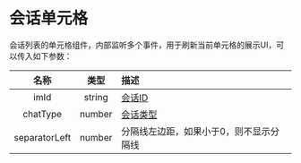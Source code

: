 # 会话单元格

会话列表的单元格组件，内部监听多个事件，用于刷新当前单元格的展示UI，可以传入如下参数：

| 名称 | 类型 | 描述 |
| :-: | :-: | :- |
| imId | string | [会话ID](struct/Conversation#会话对象) |
| chatType | number | [会话类型](struct/Conversation#会话类型) |
| separatorLeft | number | 分隔线左边距，如果小于0，则不显示分隔线 |